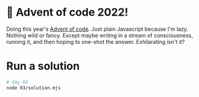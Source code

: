 # 🎄 Advent of code 2022!

Doing this year's [Advent of code](https://adventofcode.com/2022). Just plain Javascript because I'm lazy. Nothing wild or fancy. Except maybe writing in a stream of consciousness, running it, and then hoping to one-shot the answer. Exhilarating isn't it?

# Run a solution

```bash
# day 03
node 03/solution.mjs
```
